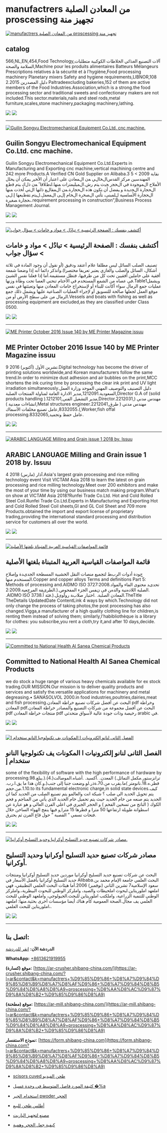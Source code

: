 # manufactrers من المعادن الصلبة proscessing تجهيز منة

<a href="https://swt.shibang-china.com/?l=ar&img&k=manufactrers+%D9%85%D9%86+%D8%A7%D9%84%D9%85%D8%B9%D8%A7%D8%AF%D9%86+%D8%A7%D9%84%D8%B5%D9%84%D8%A8%D8%A9+proscessing+%D8%AA%D8%AC%D9%87%D9%8A%D8%B2+%D9%85%D9%86%D8%A9" target="_blank">![manufactrers من المعادن الصلبة proscessing تجهيز منة](http://static.shibang-china.com/all-800x300/502.jpg)</a>

## catalog
566,NL,EN,454,Food Technology,آلات التصنيع الغذائي الخلاطات الكوكبية متطلبات السلامة والصحة,Machine pour les produits alimentaires Batteurs Mélangeurs Prescriptions relatives à la sécurité et à l&#39;hygiène,Food processing machinery Planetary mixers Safety and hygiene requirements,LIBNOR,108 2.دليل المصدرين 2015 Paltradeexcluding bakeries,152 of them are active members of the Food Industries.Association,which is a strong.the food processing sector and traditional sweets and confectionary makers are not included.This sector.materials,nails and steel rods,metal furniture,scales,stone machinery,packaging machinery,lathing.


<a href="https://whatsapp.shibangsoft.com/WhatsApp.php" target="_blank" title="WhatsApp">![](http://static.shibang-china.com/icon/whatsapp.png)</a> <a href="https://swt.shibang-china.com/?l=ar&icon&k=manufactrers+%D9%85%D9%86+%D8%A7%D9%84%D9%85%D8%B9%D8%A7%D8%AF%D9%86+%D8%A7%D9%84%D8%B5%D9%84%D8%A8%D8%A9+proscessing+%D8%AA%D8%AC%D9%87%D9%8A%D8%B2+%D9%85%D9%86%D8%A9" target="_blank">![](http://static.shibang-china.com/icon/chat-ar.png)</a>

---

<a href="https://swt.shibang-china.com/?l=ar&img&k=manufactrers+%D9%85%D9%86+%D8%A7%D9%84%D9%85%D8%B9%D8%A7%D8%AF%D9%86+%D8%A7%D9%84%D8%B5%D9%84%D8%A8%D8%A9+proscessing+%D8%AA%D8%AC%D9%87%D9%8A%D8%B2+%D9%85%D9%86%D8%A9" target="_blank">![Guilin Songyu Electromechanical Equipment Co.Ltd. cnc machine.](http://static.shibang-china.com/all-800x300/1008.jpg)</a>

## Guilin Songyu Electromechanical Equipment Co.Ltd. cnc machine.
Guilin Songyu Electromechanical Equipment Co.Ltd.Experts in Manufacturing and Exporting cnc machine,vertical machining centre and 242 more Products.A Verified CN Gold Supplier on Alibaba.3 5 &lt; 2009 نقابة المهندسين مركز القدسﺍﻝﺨﺎﻝﻲ ﻤﻥ ﺍﻝﻤﻌﺎﺩﻥ ﻋﻠﻰ ﺍﻋﺘﺒﺎﺭ ﺃﻥ ﺍﻷﺨﻴﺭ ﻴﻤﻜﻥ ﺃﻥ ﻴﺤﻠل ﺍﻷﻤﻼﺡ ﺍﻝﻤﻭﺠﻭﺩﺓ ﻓﻲ ﺍﻝﺤﺠﺭ ﺤﻴﺙ ﻴﺘﻡ ﺭﺵ.ﺍﻝﻤﻴﻠﻴﻤﺘﺭﺍﺕ ﻤﻨﻬﺎ.ﺍﻨﻁﻼﻗﺎﹰ ﻤﻥ ﺫﻝﻙ ﻴﺘﻡ ﻗﻁﻊ ﺍﻝﺤﺠﺎﺭﺓ ﺍﻝﺠﺩﻴﺩﺓ ﻭ ﻴﻔﻀل ﺃﻥ ﺘﻜﻭﻥ ﻫﺫﻩ ﺍﻝﺤﺠﺎﺭﺓ.ﻤﻥ ﺍﻝﻤﻘﺎﻝﻊ ﺫﺍﺘﻬﺎ ﺍﻝﺘﻲ ﺃﺨﺫﺕ ﻤﻨﻬﺎ ﺍﻝﺤﺠﺎﺭﺓ ﺍﻷﺴﺎﺴﻴﺔ ﻝﻠﻤﺒﻨﻰ، ﺘﺄﺘﻲ ﺍﻝﺼﺨﺭﺓ ﺍﻝﺨﺎﻡ ﺇﻝﻰ ﺍﻝﻤﻌﻤل.ﻝﻴﺘﻡ ﺘﻘﻁﻴﻌﻬﺎ ﺇ.ﻝﻰ ﺤﺠﺎﺭﺓ ﺼﻐﻴﺭﺓ،.requirement processing in construction”,Business Process Management Journal.


<a href="https://whatsapp.shibangsoft.com/WhatsApp.php" target="_blank" title="WhatsApp">![](http://static.shibang-china.com/icon/whatsapp.png)</a> <a href="https://swt.shibang-china.com/?l=ar&icon&k=manufactrers+%D9%85%D9%86+%D8%A7%D9%84%D9%85%D8%B9%D8%A7%D8%AF%D9%86+%D8%A7%D9%84%D8%B5%D9%84%D8%A8%D8%A9+proscessing+%D8%AA%D8%AC%D9%87%D9%8A%D8%B2+%D9%85%D9%86%D8%A9" target="_blank">![](http://static.shibang-china.com/icon/chat-ar.png)</a>

---

<a href="https://swt.shibang-china.com/?l=ar&img&k=manufactrers+%D9%85%D9%86+%D8%A7%D9%84%D9%85%D8%B9%D8%A7%D8%AF%D9%86+%D8%A7%D9%84%D8%B5%D9%84%D8%A8%D8%A9+proscessing+%D8%AA%D8%AC%D9%87%D9%8A%D8%B2+%D9%85%D9%86%D8%A9" target="_blank">![أكتشف بنفسك : الصفحة الرئيسية &gt; تبادُل &gt; مواد و خامات &gt; سؤال جواب](http://static.shibang-china.com/all-800x300/663.jpg)</a>

## أكتشف بنفسك : الصفحة الرئيسية &gt; تبادُل &gt; مواد و خامات &gt; سؤال جواب
تصنيف الصلب السائل ليس مطلقا علام أعتقد ودقيق (أو نقول أن وجود المادة في ثلاثة أشكال، السائل والصلب والغازي يعتبر تعريفا مختصرا).وأتذكر دائما أنه إذا وضعنا شمعة أفقية على حاملين أفقيين تحت كل من طرفيها، فتظل مستقيمة.أما إذا فعلنا نفس الشيئ في عصاه من الشمع المستخدم في الأختام تنحني العصا تحت وطأة وزنها.Table1ويشمل عمليات جمع الرمال سواء أكانت للبناء أو لإستخراج خامات المعادن منها وتعبئتها في نفس موقع العمل لجعلها صالحة للتسويق أو لإجراء العمليات الصناعية عليها ويشمل ذلك جمع الرمال من على سطح الأرض أو من.Vessels and boats with fishing as well as processing equipment are excluded,as they are classified under Class 0500.


<a href="https://whatsapp.shibangsoft.com/WhatsApp.php" target="_blank" title="WhatsApp">![](http://static.shibang-china.com/icon/whatsapp.png)</a> <a href="https://swt.shibang-china.com/?l=ar&icon&k=manufactrers+%D9%85%D9%86+%D8%A7%D9%84%D9%85%D8%B9%D8%A7%D8%AF%D9%86+%D8%A7%D9%84%D8%B5%D9%84%D8%A8%D8%A9+proscessing+%D8%AA%D8%AC%D9%87%D9%8A%D8%B2+%D9%85%D9%86%D8%A9" target="_blank">![](http://static.shibang-china.com/icon/chat-ar.png)</a>

---

<a href="https://swt.shibang-china.com/?l=ar&img&k=manufactrers+%D9%85%D9%86+%D8%A7%D9%84%D9%85%D8%B9%D8%A7%D8%AF%D9%86+%D8%A7%D9%84%D8%B5%D9%84%D8%A8%D8%A9+proscessing+%D8%AA%D8%AC%D9%87%D9%8A%D8%B2+%D9%85%D9%86%D8%A9" target="_blank">![ME Printer October 2016 Issue 140 by ME Printer Magazine issuu](http://static.shibang-china.com/all-800x300/1228.jpg)</a>

## ME Printer October 2016 Issue 140 by ME Printer Magazine issuu
9 تشرين الأول (أكتوبر) 2016.Digital technology has become the driver of printing solutions worldwide,and Korean manufacturers follow the same trend.In order to minimize dust adhesion and air bubbles on the print,MCC shortens the ink curing time by processing the clear ink print and UV light irradiation simultaneously.دليل التصنيف والتوصيف المهني الموحد وزارة العمل السعودية.1212091,مدير الادارة العامة لمناولة المنتجات الصلبة,Director G.A of (solid products handling ).1212101,مدير التشغيل الفني,Director.2212031,مهندس مدني ( انشاءات معدنية ),Metal structures engineer.2212041,مهندس مدني ( طرق ).8332055,عامل تصنيع مخلفات الأسماك,Worker,fish offal processing.8332065,عامل حفظ وتجميد.


<a href="https://whatsapp.shibangsoft.com/WhatsApp.php" target="_blank" title="WhatsApp">![](http://static.shibang-china.com/icon/whatsapp.png)</a> <a href="https://swt.shibang-china.com/?l=ar&icon&k=manufactrers+%D9%85%D9%86+%D8%A7%D9%84%D9%85%D8%B9%D8%A7%D8%AF%D9%86+%D8%A7%D9%84%D8%B5%D9%84%D8%A8%D8%A9+proscessing+%D8%AA%D8%AC%D9%87%D9%8A%D8%B2+%D9%85%D9%86%D8%A9" target="_blank">![](http://static.shibang-china.com/icon/chat-ar.png)</a>

---

<a href="https://swt.shibang-china.com/?l=ar&img&k=manufactrers+%D9%85%D9%86+%D8%A7%D9%84%D9%85%D8%B9%D8%A7%D8%AF%D9%86+%D8%A7%D9%84%D8%B5%D9%84%D8%A8%D8%A9+proscessing+%D8%AA%D8%AC%D9%87%D9%8A%D8%B2+%D9%85%D9%86%D8%A9" target="_blank">![ARABIC LANGUAGE Milling and Grain issue 1 2018 by. Issuu](http://static.shibang-china.com/all-800x300/60.jpg)</a>

## ARABIC LANGUAGE Milling and Grain issue 1 2018 by. Issuu
4 آذار (مارس) 2018.Asia&#39;s largest grain processing and rice milling technology event Visit VICTAM Asia 2018 to learn the latest on grain processing and rice milling technology.Meet over 200 exhibitors and make the most of your time by using our business match making program.What&#39;s on show at VICTAM Asia 2018?Runfei Trade Co.Ltd. Hot and Cold Rolled Steel Coil.Runfei Trade Co.Ltd.Experts in Manufacturing and Exporting Hot and Cold Rolled Steel Coil sheets,GI and GL Coil Sheet and 709 more Products.obtained the import and export license of proprietary trading,providing the international standard processing and distribution service for customers all over the world.


<a href="https://whatsapp.shibangsoft.com/WhatsApp.php" target="_blank" title="WhatsApp">![](http://static.shibang-china.com/icon/whatsapp.png)</a> <a href="https://swt.shibang-china.com/?l=ar&icon&k=manufactrers+%D9%85%D9%86+%D8%A7%D9%84%D9%85%D8%B9%D8%A7%D8%AF%D9%86+%D8%A7%D9%84%D8%B5%D9%84%D8%A8%D8%A9+proscessing+%D8%AA%D8%AC%D9%87%D9%8A%D8%B2+%D9%85%D9%86%D8%A9" target="_blank">![](http://static.shibang-china.com/icon/chat-ar.png)</a>

---

<a href="https://swt.shibang-china.com/?l=ar&img&k=manufactrers+%D9%85%D9%86+%D8%A7%D9%84%D9%85%D8%B9%D8%A7%D8%AF%D9%86+%D8%A7%D9%84%D8%B5%D9%84%D8%A8%D8%A9+proscessing+%D8%AA%D8%AC%D9%87%D9%8A%D8%B2+%D9%85%D9%86%D8%A9" target="_blank">![قائمة المواصفات القياسية العربية المتبناة بلغتها الأصلية](http://static.shibang-china.com/all-800x300/450.jpg)</a>

## قائمة المواصفات القياسية العربية المتبناة بلغتها الأصلية
ﺝﻮدة أدوات اﻟﺮﺏﻂ ﻟﺘﺠﻤﻴﻊ ﻣﻨﺼﺎت اﻟﻨﻘﻞ اﻟﺨﺸﺒﻴﺔ اﻟﻤﺴﻄﺤﺔ اﻟﺠﺪیﺪة وإﺻﻼح اﻟﻤﺴﺘﺨﺪم ﻣﻨﻬﺎ.Copper and copper alloys Terms and definitions Part 5: Methods of processing and.AIDMO ISO 3727:2008.ﺗﺤﺪیﺪ ﻣﺤﺘﻮى اﻟﻤﺎء واﻟﻤﻮاد اﻟﺼﻠﺒﺔ اﻟﻼدهﻨﻴﺔ واﻟﺪهﻦ ﻓﻲ ﻥﻔﺲ اﻟﺠﺰء اﻟﻤﻔﺤﻮص.(.اﻟﻄﺮیﻘﺔ اﻟﻤﺮﺝﻌﻴﺔ.2:2009. .AIDMO ISO 3738.اﻟﻤﻌﺎدن اﻟﺼﻠﺒﺔ. .اﺧﺘﺒﺎر ﺻﻼﺏﺔ روآﻮیﻞ.(.ﻓﺌﺔ أ.TheTitle TheDetails UpdatedDate ContentLink 4 ways by which.Technology did not only change the process of taking photos,the post processing has also changed.Vigga,a manufacturer of a high quality clothing line for children,is renting them instead of solving them; similarly,l&#39;habibliothèque is a library for clothes: you subscribe,you rent a cloth,try it,and after 10 days,decide.


<a href="https://whatsapp.shibangsoft.com/WhatsApp.php" target="_blank" title="WhatsApp">![](http://static.shibang-china.com/icon/whatsapp.png)</a> <a href="https://swt.shibang-china.com/?l=ar&icon&k=manufactrers+%D9%85%D9%86+%D8%A7%D9%84%D9%85%D8%B9%D8%A7%D8%AF%D9%86+%D8%A7%D9%84%D8%B5%D9%84%D8%A8%D8%A9+proscessing+%D8%AA%D8%AC%D9%87%D9%8A%D8%B2+%D9%85%D9%86%D8%A9" target="_blank">![](http://static.shibang-china.com/icon/chat-ar.png)</a>

---

<a href="https://swt.shibang-china.com/?l=ar&img&k=manufactrers+%D9%85%D9%86+%D8%A7%D9%84%D9%85%D8%B9%D8%A7%D8%AF%D9%86+%D8%A7%D9%84%D8%B5%D9%84%D8%A8%D8%A9+proscessing+%D8%AA%D8%AC%D9%87%D9%8A%D8%B2+%D9%85%D9%86%D8%A9" target="_blank">![Committed to National Health Al Sanea Chemical Products](http://static.shibang-china.com/all-800x300/121.jpg)</a>

## Committed to National Health Al Sanea Chemical Products
we do stock a huge range of various heavy chemicals available for ex stock trading.OUR MISSION.Our mission is to deliver quality products and services and satisfy the.versatile applications for machinery and metal degreasing.• SANASOLVOL 2000.in food industries,poultries,dairies,meat and fish processing.البحث عن أفضل شركات تصنيع خراطة المعادن pdf وخراطة المعادن pdf.البحث عن أفضل مجموعة من شركات التصنيع والمصادر خراطة المعادن pdf منتجات خراطة المعادن pdf رخيصة وذات جودة عالية لأسواق متحدثي arabic في.


<a href="https://whatsapp.shibangsoft.com/WhatsApp.php" target="_blank" title="WhatsApp">![](http://static.shibang-china.com/icon/whatsapp.png)</a> <a href="https://swt.shibang-china.com/?l=ar&icon&k=manufactrers+%D9%85%D9%86+%D8%A7%D9%84%D9%85%D8%B9%D8%A7%D8%AF%D9%86+%D8%A7%D9%84%D8%B5%D9%84%D8%A8%D8%A9+proscessing+%D8%AA%D8%AC%D9%87%D9%8A%D8%B2+%D9%85%D9%86%D8%A9" target="_blank">![](http://static.shibang-china.com/icon/chat-ar.png)</a>

---

<a href="https://swt.shibang-china.com/?l=ar&img&k=manufactrers+%D9%85%D9%86+%D8%A7%D9%84%D9%85%D8%B9%D8%A7%D8%AF%D9%86+%D8%A7%D9%84%D8%B5%D9%84%D8%A8%D8%A9+proscessing+%D8%AA%D8%AC%D9%87%D9%8A%D8%B2+%D9%85%D9%86%D8%A9" target="_blank">![الفصل الثانى لنانو إلكترونيات ا المكونات يف تكنولوجيا النانو ستخدام إ](http://static.shibang-china.com/all-800x300/1078.jpg)</a>

## الفصل الثانى لنانو إلكترونيات ا المكونات يف تكنولوجيا النانو ستخدام إ
some of the flexibility of software with the high performance of hardware by processing.98.ترانزستور.مكمل التماثل.) المعدن. .أكسيد. .أشباه.الموصالت(.4).(.يبلغ قطر.ه.18.نانومتر )ما.يقرب من.70.ةذر.لو.وضعت جنبا إلى جنب(.و.كان هذا ما يق.ا.رب. 1.10.من.حجم.to its fundamental electronic charge,in solid state devices.كيف يتم تحويل الحديد الي صلب ؟ شبكة انت والعالمو يتم تصنيع الصلب من الحديد كما ان الحديد يتم صنعه من خام الحديد حيث يتم تحميل خام الحديد الذي يأتي من المناجم و فحم الكوك ( الناتج من تسخين الفحم ) و الحجر الجيري في اعلي الفرن العالي و هو عبارة عن اسطوانة طويلة ارتفاعها 50 مترا و قطرها 15 مترا,و فيها ينفخ الهواء الساخن خلال فتحات تسمي ” القصبة ” حول قاع الفرن ثم يحترق.


<a href="https://whatsapp.shibangsoft.com/WhatsApp.php" target="_blank" title="WhatsApp">![](http://static.shibang-china.com/icon/whatsapp.png)</a> <a href="https://swt.shibang-china.com/?l=ar&icon&k=manufactrers+%D9%85%D9%86+%D8%A7%D9%84%D9%85%D8%B9%D8%A7%D8%AF%D9%86+%D8%A7%D9%84%D8%B5%D9%84%D8%A8%D8%A9+proscessing+%D8%AA%D8%AC%D9%87%D9%8A%D8%B2+%D9%85%D9%86%D8%A9" target="_blank">![](http://static.shibang-china.com/icon/chat-ar.png)</a>

---

<a href="https://swt.shibang-china.com/?l=ar&img&k=manufactrers+%D9%85%D9%86+%D8%A7%D9%84%D9%85%D8%B9%D8%A7%D8%AF%D9%86+%D8%A7%D9%84%D8%B5%D9%84%D8%A8%D8%A9+proscessing+%D8%AA%D8%AC%D9%87%D9%8A%D8%B2+%D9%85%D9%86%D8%A9" target="_blank">![مصادر شركات تصنيع حديد التسليح أوكرانيا وحديد التسليح أوكرانيا.](http://static.shibang-china.com/all-800x300/460.jpg)</a>

## مصادر شركات تصنيع حديد التسليح أوكرانيا وحديد التسليح أوكرانيا.
البحث عن شركات تصنيع حديد التسليح أوكرانيا موردين حديد التسليح أوكرانيا ومنتجات حديد التسليح أوكرانيا بأفضل الأسعار في Alibaba.البحث العلمي جامعة الإمام محمد بن سعود الإسلامية7 تشرين الثاني (نوفمبر) 2006.أما هيئات البحث العلمي التطبيقي، فهي املعهد املوريتاين.لبحوث املحيطات والصيد، واملركز الوطني للبحوث البيطرية،.واملركز الوطني للتنمية الزراعية، واملكتب املوريتاين للبحث.الجيولوجي، واملعهد الوطني للبحث العلمي يف مجال.الصحة العمومية كام هناك أيضا مؤسسات أخرى بحثية.منها: املعهد املوريتاين للبحث العلمي،.


<a href="https://whatsapp.shibangsoft.com/WhatsApp.php" target="_blank" title="WhatsApp">![](http://static.shibang-china.com/icon/whatsapp.png)</a> <a href="https://swt.shibang-china.com/?l=ar&icon&k=manufactrers+%D9%85%D9%86+%D8%A7%D9%84%D9%85%D8%B9%D8%A7%D8%AF%D9%86+%D8%A7%D9%84%D8%B5%D9%84%D8%A8%D8%A9+proscessing+%D8%AA%D8%AC%D9%87%D9%8A%D8%B2+%D9%85%D9%86%D8%A9" target="_blank">![](http://static.shibang-china.com/icon/chat-ar.png)</a>

---
## اتصل بنا:

**الدردشة الآن:** [انقر للدردشة](https://swt.shibang-china.com?l=ar&contact&k=manufactrers+%D9%85%D9%86+%D8%A7%D9%84%D9%85%D8%B9%D8%A7%D8%AF%D9%86+%D8%A7%D9%84%D8%B5%D9%84%D8%A8%D8%A9+proscessing+%D8%AA%D8%AC%D9%87%D9%8A%D8%B2+%D9%85%D9%86%D8%A9)

**WhatsApp:**  [+8613621919955](https://whatsapp.shibangsoft.com/WhatsApp.php)

**موقع (كسارة):** [https://ar-crusher.shibang-china.com/](https://ar-crusher.shibang-china.com/?l=ar&contact&k=manufactrers+%D9%85%D9%86+%D8%A7%D9%84%D9%85%D8%B9%D8%A7%D8%AF%D9%86+%D8%A7%D9%84%D8%B5%D9%84%D8%A8%D8%A9+proscessing+%D8%AA%D8%AC%D9%87%D9%8A%D8%B2+%D9%85%D9%86%D8%A9)

**موقع (مطحنة):** [https://ar-mill.shibang-china.com/](https://ar-mill.shibang-china.com/?l=ar&contact&k=manufactrers+%D9%85%D9%86+%D8%A7%D9%84%D9%85%D8%B9%D8%A7%D8%AF%D9%86+%D8%A7%D9%84%D8%B5%D9%84%D8%A8%D8%A9+proscessing+%D8%AA%D8%AC%D9%87%D9%8A%D8%B2+%D9%85%D9%86%D8%A9)

**نموذج الاستفسار:** [https://form.shibang-china.com](https://form.shibang-china.com?l=ar&contact&k=manufactrers+%D9%85%D9%86+%D8%A7%D9%84%D9%85%D8%B9%D8%A7%D8%AF%D9%86+%D8%A7%D9%84%D8%B5%D9%84%D8%A8%D8%A9+proscessing+%D8%AA%D8%AC%D9%87%D9%8A%D8%B2+%D9%85%D9%86%D8%A9)

* [scisors cuved طحن الفيديو](../27/scisors%20cuved%20%D8%B7%D8%AD%D9%86%20%D8%A7%D9%84%D9%81%D9%8A%D8%AF%D9%8A%D9%88.md)

* [كثيفة المورد فاصل المتوسط ​​في وحدة غسيل �%a](../26/%D9%83%D8%AB%D9%8A%D9%81%D8%A9%20%D8%A7%D9%84%D9%85%D9%88%D8%B1%D8%AF%20%D9%81%D8%A7%D8%B5%D9%84%20%D8%A7%D9%84%D9%85%D8%AA%D9%88%D8%B3%D8%B7%20%E2%80%8B%E2%80%8B%D9%81%D9%8A%20%D9%88%D8%AD%D8%AF%D8%A9%20%D8%BA%D8%B3%D9%8A%D9%84%20%EF%BF%BD%25a.md)

* [استخدام الجير pwoder الحجر](../26/%D8%A7%D8%B3%D8%AA%D8%AE%D8%AF%D8%A7%D9%85%20%D8%A7%D9%84%D8%AC%D9%8A%D8%B1%20pwoder%20%D8%A7%D9%84%D8%AD%D8%AC%D8%B1.md)

* [أطلس طحن للبيع](../30/%D8%A3%D8%B7%D9%84%D8%B3%20%D8%B7%D8%AD%D9%86%20%D9%84%D9%84%D8%A8%D9%8A%D8%B9.md)

* [مصنع لتجهيز الباريت](../27/%D9%85%D8%B5%D9%86%D8%B9%20%D9%84%D8%AA%D8%AC%D9%87%D9%8A%D8%B2%20%D8%A7%D9%84%D8%A8%D8%A7%D8%B1%D9%8A%D8%AA.md)

* [كيفية جعل الحجر وهمية](../26/%D9%83%D9%8A%D9%81%D9%8A%D8%A9%20%D8%AC%D8%B9%D9%84%20%D8%A7%D9%84%D8%AD%D8%AC%D8%B1%20%D9%88%D9%87%D9%85%D9%8A%D8%A9.md)